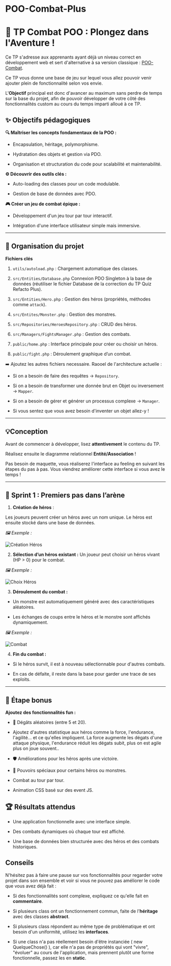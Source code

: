 # POO-Combat-Plus

# 🎯 TP Combat POO : Plongez dans l'Aventure !

Ce TP s'adresse aux apprenants ayant déjà un niveau correct en développement web et sert d'alternative à sa version classique : [POO-Combat](https://github.com/G404-DWWM/POO-Combat).

Ce TP vous donne une base de jeu sur lequel vous allez pouvoir venir ajouter plein de fonctionnalité selon vos envie. 

L'**Objectif** principal est donc d'avancer au maximum sans perdre de temps sur la base du projet, afin de pouvoir développer de votre côté des fonctionnalités custom au cours du temps imparti alloué à ce TP.

## ✨ Objectifs pédagogiques

**🔍 Maîtriser les concepts fondamentaux de la POO :**

- Encapsulation, héritage, polymorphisme.

- Hydratation des objets et gestion via PDO.

- Organisation et structuration du code pour scalabilité et maintenabilité.

**⚙️ Découvrir des outils clés :**

- Auto-loading des classes pour un code modulable.

- Gestion de base de données avec PDO.

**🎮 Créer un jeu de combat épique :**

- Développement d'un jeu tour par tour interactif.

- Intégration d'une interface utilisateur simple mais immersive.

<hr>

## 📂 Organisation du projet

**Fichiers clés**

1. `utils/autoload.php` : Chargement automatique des classes.

2. `src/Entities/Database.php` Connexion PDO Singleton à la base de données (réutiliser le fichier Database de la correction du TP Quiz Refacto Plus).

3. `src/Entities/Hero.php` : Gestion des héros (propriétés, méthodes comme `attack`).

4. `src/Entites/Monster.php` : Gestion des monstres.

5. `src/Repositories/HeroesRepository.php` : CRUD des héros.

6. `src/Managers/FightsManager.php` : Gestion des combats.

7. `public/home.php` : Interface principale pour créer ou choisir un héros.

8. `public/fight.php` : Déroulement graphique d’un combat.

➡️ Ajoutez les autres fichiers necessaire.
Raooel de l'architecture actuelle :

- Si on a besoin de faire des requêtes -> `Repository`.

- Si on a besoin de transformer une donnée brut en Objet ou inversement -> `Mapper`.

- Si on a besoin de gérer et générer un processus complexe -> `Manager`.

- Si vous sentez que vous avez besoin d'inventer un objet allez-y !

<hr>

## 💡Conception 

Avant de commencer à développer, lisez **attentivement** le contenu du TP.

Réalisez ensuite le diagramme relationnel **Entité/Association** !

Pas besoin de maquette, vous réaliserez l'interface au feeling en suivant les étapes du pas à pas. Vous viendrez améliorer cette interface si vous avez le temps !

<hr>

## 🏁 Sprint 1 : Premiers pas dans l’arène

1. **Création de héros** :

Les joueurs peuvent créer un héros avec un nom unique. Le héros est ensuite stocké dans une base de données.

_🖼️ Exemple :_

![Création Héros](./assets/AccueilCreateHero.png)

2. **Sélection d’un héros existant :**
Un joueur peut choisir un héros vivant (HP > 0) pour le combat.

_🖼️ Exemple :_

![Choix Héros](./assets/HeroChoice.png)

3. **Déroulement du combat :**

* Un monstre est automatiquement généré avec des caractéristiques aléatoires.

* Les échanges de coups entre le héros et le monstre sont affichés dynamiquement.

_🖼️ Exemple :_

![Combat](./assets/Fight.png)

4. **Fin du combat :**

* Si le héros survit, il est à nouveau sélectionnable pour d'autres combats.

* En cas de défaite, il reste dans la base pour garder une trace de ses exploits.

<hr>

## 🚀 Étape bonus
**Ajoutez des fonctionnalités fun :**

* 🎲 Dégâts aléatoires (entre 5 et 20).

* Ajoutez d'autres statistique aux héros comme la force, l'endurance, l'agilité... et ce qu'elles impliquent. La force augmente les dégats d'une attaque physique, l'endurance réduit les dégats subit, plus on est agile plus on joue souvent..

* 🛡️ Améliorations pour les héros après une victoire.

* 🧙 Pouvoirs spéciaux pour certains héros ou monstres.

* Combat au tour par tour.

* Animation CSS basé sur des event JS.


## 🏆 Résultats attendus

* Une application fonctionnelle avec une interface simple.

* Des combats dynamiques où chaque tour est affiché.

* Une base de données bien structurée avec des héros et des combats historiques.

## Conseils

N'hésitez pas à faire une pause sur vos fonctionnalités pour regarder votre projet dans son ensemble et voir si vous ne pouvez pas améliorer le code que vous avez déjà fait : 

* Si des fonctionnalités sont complexe, expliquez ce qu'elle fait en **commentaire**.

* Si plusieurs class ont un fonctionnement commun, faite de l'**héritage** avec des classes **abstract**.

* Si plusieurs class répondent au même type de problématique et ont besoin d'un uniformité, utilisez les **interfaces**.

* Si une class n'a pas réellement besoin d'être instanciée ( new QuelqueChose() ), car elle n'a pas de propriétés qui vont "vivre", "évoluer" au cours de l'application, mais prennent plutôt une forme fonctionnelle, passez les en **static**.
